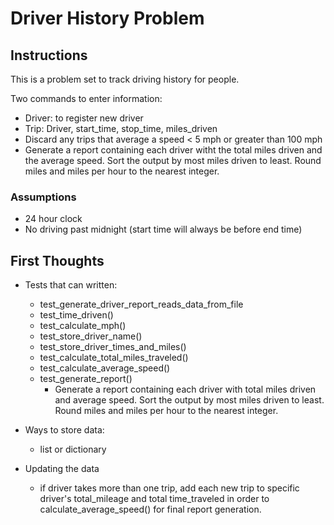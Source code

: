 # Driver History Problem
## Instructions
This is a problem set to track driving history for people.

Two commands to enter information:
- Driver: to register new driver
- Trip: Driver, start_time, stop_time, miles_driven
- Discard any trips that average a speed < 5 mph or greater than 100 mph
- Generate a report containing each driver witht the total miles driven and the average speed. Sort the output by most miles driven to least. Round miles and miles per hour to the nearest integer.

### Assumptions
- 24 hour clock
- No driving past midnight (start time will always be before end time)


## First Thoughts
- Tests that can written:
    - test_generate_driver_report_reads_data_from_file
    - test_time_driven()
    - test_calculate_mph()
    - test_store_driver_name()
    - test_store_driver_times_and_miles()
    - test_calculate_total_miles_traveled()
    - test_calculate_average_speed()
    - test_generate_report()
        - Generate a report containing each driver with total miles driven and average speed. Sort the output by most miles driven to least. Round miles and miles per hour to the nearest integer.

- Ways to store data:
    - list or dictionary

- Updating the data
    - if driver takes more than one trip, add each new trip to specific driver's total_mileage and total time_traveled in order to calculate_average_speed() for final report generation.


